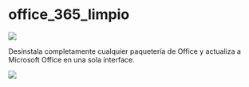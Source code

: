 # office_365_limpio
![](https://github.com/user-attachments/assets/c6e22200-9c27-4f11-bded-63ca2774fadd)


Desinstala completamente cualquier paquetería de Office y actualiza a Microsoft Office en una sola interface.

![]()![](https://github.com/user-attachments/assets/8272a4ca-357e-40d9-9b0a-5e5c4ba5b09f)
